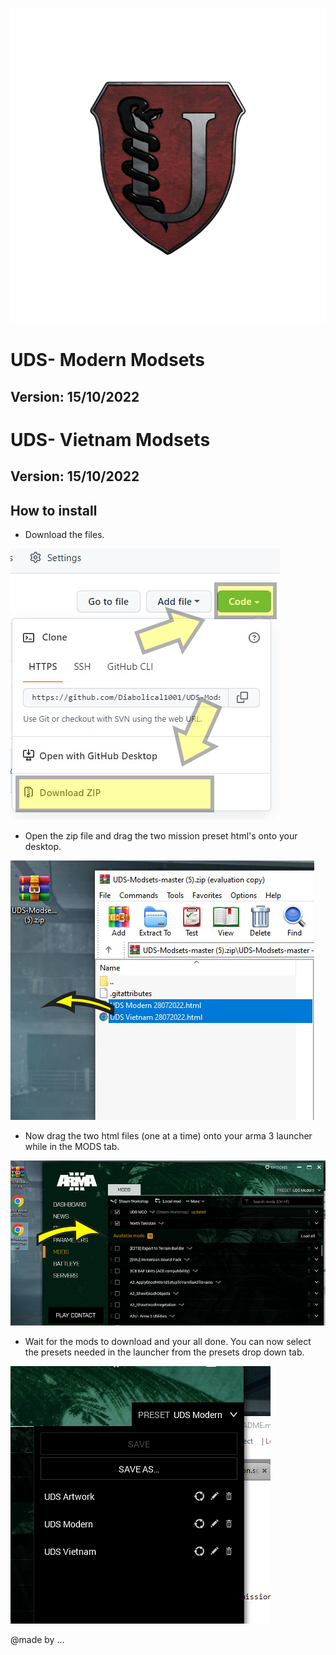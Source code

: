 ![](img/uds_icon_540.png)


# UDS- Modern Modsets
## Version: 15/10/2022

# UDS- Vietnam Modsets
## Version: 15/10/2022

## How to install

- Download the files.

![](img/downloadfiles.png)

- Open the zip file and drag the two mission preset html's onto your desktop.

![](img/dragfiles.png)

- Now drag the two html files (one at a time) onto your arma 3 launcher while in the MODS tab.

![](img/launcher.png)

- Wait for the mods to download and your all done. You can now select the presets needed in the launcher from the presets drop down tab.

![](img/presets.png)

@made by ...